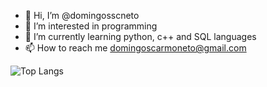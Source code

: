 - 👋 Hi, I’m @domingosscneto
- 👀 I’m interested in programming
- 🌱 I’m currently learning python, c++ and SQL languages
- 📫 How to reach me domingoscarmoneto@gmail.com

![Top Langs](https://github-readme-stats.vercel.app/api/top-langs/?username=domingosscneto&layout=compact&theme=dracula)
